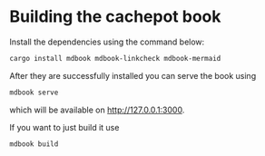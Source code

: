 # Building the cachepot book

Install the dependencies using the command below:

```sh
cargo install mdbook mdbook-linkcheck mdbook-mermaid
```

After they are successfully installed you can serve the book using

```sh
mdbook serve
```

which will be available on <http://127.0.0.1:3000>.

If you want to just build it use

```sh
mdbook build
```
